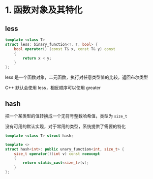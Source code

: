 # 1. 函数对象及其特化

## less
```c++
template <class T>
struct less: binary_function<T, T, bool> {
    bool operator() (const T& x, const T& y) const
    {
        return x < y;
    }
};
```
less 是一个函数对象，二元函数，执行对任意类型值的比较，返回布尔类型

C++ 默认会使用 less，相反顺序可以使用 greater

## hash
把一个某类型的值转换成一个无符号整数哈希值，类型为 `size_t`

没有可用的默认实现，对于常用的类型，系统提供了需要的特化
```c++
template <class T> struct hash;

template <>
struct hash<int>: public unary_function<int, size_t> {
    size_t operator()(int v) const noexcept
    {
        return static_cast<size_t>(v);
    }
};
```